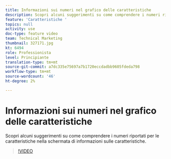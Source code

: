 ```yaml
---
title: Informazioni sui numeri nel grafico delle caratteristiche
description: Scopri alcuni suggerimenti su come comprendere i numeri riportati per le caratteristiche nella schermata di informazioni sulle caratteristiche.
feature: 'Caratteristiche '
topics: null
activity: use
doc-type: feature video
team: Technical Marketing
thumbnail: 327171.jpg
kt: 6494
role: Professionista
level: Principiante
translation-type: tm+mt
source-git-commit: a7dc335e75697a7b1720eccdadbb9605fdeda798
workflow-type: tm+mt
source-wordcount: '46'
ht-degree: 2%

---
```



# Informazioni sui numeri nel grafico delle caratteristiche

Scopri alcuni suggerimenti su come comprendere i numeri riportati per le caratteristiche nella schermata di informazioni sulle caratteristiche.

>[!VIDEO](https://video.tv.adobe.com/v/327171/?quality=12&learn=on)
